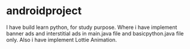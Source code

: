 # androidproject
I have build learn python, for study purpose. Where i have implement banner ads and interstitial ads in main.java file and basicpython.java file only. Also i have implement Lottie Animation.
